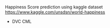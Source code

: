 Happiness Score prediction using kaggle dataset https://www.kaggle.com/unsdsn/world-happiness

- DVC CML
